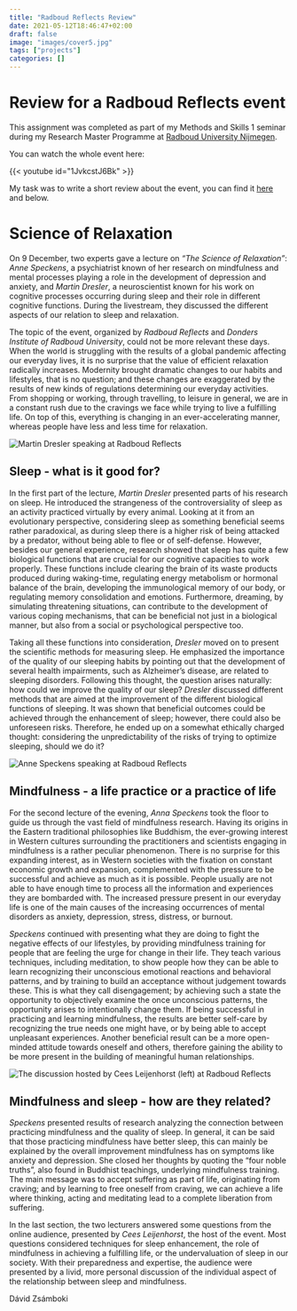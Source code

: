 ```yaml
---
title: "Radboud Reflects Review"
date: 2021-05-12T18:46:47+02:00
draft: false
image: "images/cover5.jpg"
tags: ["projects"]
categories: []
---
```

# Review for a Radboud Reflects event

This assignment was completed as part of my Methods and Skills 1 seminar during my Research Master Programme at [Radboud University Nijmegen](https://www.ru.nl/).

You can watch the whole event here:

{{< youtube id="1JvkcstJ6Bk" >}}

My task was to write a short review about the event, you can find it [here](https://www.ru.nl/radboudreflects/terugblik/terugblik-2020/terugblik-2020/20-12-09-the-science-relaxation-lectures-by/) and below.

# Science of Relaxation

On 9 December, two experts gave a lecture on _“The Science of Relaxation”_: _Anne Speckens_, a psychiatrist known of her research on mindfulness and mental processes playing a role in the development of depression and anxiety, and _Martin Dresler_, a neuroscientist known for his work on cognitive processes occurring during sleep and their role in different cognitive functions. During the livestream, they discussed the different aspects of our relation to sleep and relaxation.

The topic of the event, organized by _Radboud Reflects_ and _Donders Institute of Radboud University_, could not be more relevant these days. When the world is struggling with the results of a global pandemic affecting our everyday lives, it is no surprise that the value of efficient relaxation radically increases. Modernity brought dramatic changes to our habits and lifestyles, that is no question; and these changes are exaggerated by the results of new kinds of regulations determining our everyday activities. From shopping or working, through travelling, to leisure in general, we are in a constant rush due to the cravings we face while trying to live a fulfilling life. On top of this, everything is changing in an ever-accelerating manner, whereas people have less and less time for relaxation.

![Martin Dresler speaking at Radboud Reflects](https://www.ru.nl/publish/pages/991124/martin-dresler-foto-maaike-bijlsma.jpg "Martin Dresler speaking at Radboud Reflects")

## Sleep - what is it good for?

In the first part of the lecture, _Martin Dresler_ presented parts of his research on sleep. He introduced the strangeness of the controversiality of sleep as an activity practiced virtually by every animal. Looking at it from an evolutionary perspective, considering sleep as something beneficial seems rather paradoxical, as during sleep there is a higher risk of being attacked by a predator, without being able to flee or of self-defense. However, besides our general experience, research showed that sleep has quite a few biological functions that are crucial for our cognitive capacities to work properly. These functions include clearing the brain of its waste products produced during waking-time, regulating energy metabolism or hormonal balance of the brain, developing the immunological memory of our body, or regulating memory consolidation and emotions. Furthermore, dreaming, by simulating threatening situations, can contribute to the development of various coping mechanisms, that can be beneficial not just in a biological manner, but also from a social or psychological perspective too.

Taking all these functions into consideration, _Dresler_ moved on to present the scientific methods for measuring sleep. He emphasized the importance of the quality of our sleeping habits by pointing out that the development of several health impairments, such as Alzheimer’s disease, are related to sleeping disorders. Following this thought, the question arises naturally: how could we improve the quality of our sleep? _Dresler_ discussed different methods that are aimed at the improvement of the different biological functions of sleeping. It was shown that beneficial outcomes could be achieved through the enhancement of sleep; however, there could also be unforeseen risks. Therefore, he ended up on a somewhat ethically charged thought: considering the unpredictability of the risks of trying to optimize sleeping, should we do it?

![Anne Speckens speaking at Radboud Reflects](https://www.ru.nl/publish/pages/991124/anne-speckens-foto-maaike-bijlsma.jpg "Anne Speckens speaking at Radboud Reflects")

## Mindfulness - a life practice or a practice of life

For the second lecture of the evening, _Anna Speckens_ took the floor to guide us through the vast field of mindfulness research. Having its origins in the Eastern traditional philosophies like Buddhism, the ever-growing interest in Western cultures surrounding the practitioners and scientists engaging in mindfulness is a rather peculiar phenomenon. There is no surprise for this expanding interest, as in Western societies with the fixation on constant economic growth and expansion, complemented with the pressure to be successful and achieve as much as it is possible. People usually are not able to have enough time to process all the information and experiences they are bombarded with. The increased pressure present in our everyday life is one of the main causes of the increasing occurrences of mental disorders as anxiety, depression, stress, distress, or burnout.

_Speckens_ continued with presenting what they are doing to fight the negative effects of our lifestyles, by providing mindfulness training for people that are feeling the urge for change in their life. They teach various techniques, including meditation, to show people how they can be able to learn recognizing their unconscious emotional reactions and behavioral patterns, and by training to build an acceptance without judgement towards these. This is what they call disengagement; by achieving such a state the opportunity to objectively examine the once unconscious patterns, the opportunity arises to intentionally change them. If being successful in practicing and learning mindfulness, the results are better self-care by recognizing the true needs one might have, or by being able to accept unpleasant experiences. Another beneficial result can be a more open-minded attitude towards oneself and others, therefore gaining the ability to be more present in the building of meaningful human relationships.

![The discussion hosted by Cees Leijenhorst (left) at Radboud Reflects](https://www.ru.nl/publish/pages/991124/cees-leijenhorst_-anne-speckens_-martin-dresler-foto-maaike-bijlsma-.jpg "The discussion hosted by Cees Leijenhorst (left) at Radboud Reflects")

## Mindfulness and sleep - how are they related?

_Speckens_ presented results of research analyzing the connection between practicing mindfulness and the quality of sleep. In general, it can be said that those practicing mindfulness have better sleep, this can mainly be explained by the overall improvement mindfulness has on symptoms like anxiety and depression. She closed her thoughts by quoting the “four noble truths”, also found in Buddhist teachings, underlying mindfulness training. The main message was to accept suffering as part of life, originating from craving; and by learning to free oneself from craving, we can achieve a life where thinking, acting and meditating lead to a complete liberation from suffering.

In the last section, the two lecturers answered some questions from the online audience, presented by _Cees Leijenhorst_, the host of the event. Most questions considered techniques for sleep enhancement, the role of mindfulness in achieving a fulfilling life, or the undervaluation of sleep in our society. With their preparedness and expertise, the audience were presented by a livid, more personal discussion of the individual aspect of the relationship between sleep and mindfulness.

Dávid Zsámboki
